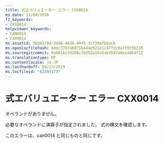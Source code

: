 ```yaml
---
title: 式エバリュエーター エラー CXX0014
ms.date: 11/04/2016
f1_keywords:
- CXX0014
helpviewer_keywords:
- CAN0014
- CXX0014
ms.assetid: 3bb0278d-3dd6-4626-9945-3cf29afbbacb
ms.openlocfilehash: 686c3767ab071b444e922e1c47fdc0a7f939b238
ms.sourcegitcommit: 0ab61bc3d2b6cfbd52a16c6ab2b97a8ea1864f12
ms.translationtype: MT
ms.contentlocale: ja-JP
ms.lasthandoff: 04/23/2019
ms.locfileid: "62397173"
---
```

# <a name="expression-evaluator-error-cxx0014"></a>式エバリュエーター エラー CXX0014

オペランドがありません。

必要なオペランドに演算子が指定されました。 式の構文を確認します。

このエラーは、can0014 と同じものと同じです。